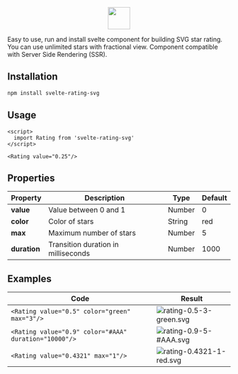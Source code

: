<p align="center">
  <img height="50px" src="https://svelte-rating-svg.vercel.app/rating-0.70-20-orange.svg">
</p>

Easy to use, run and install svelte component for building SVG star rating. You can use unlimited stars with fractional view. Component compatible with Server Side Rendering (SSR).


## Installation
```bash
npm install svelte-rating-svg
```

## Usage

```svelte
<script>
  import Rating from 'svelte-rating-svg'
</script>

<Rating value="0.25"/>
```

## Properties

| Property | Description | Type | Default |
| --- | --- | --- | --- |
| **value** | Value between 0 and 1 | Number | 0 |
| **color** | Color of stars | String | red |
| **max** | Maximum number of stars | Number | 5 |
| **duration** | Transition duration in milliseconds | Number | 1000 |

## Examples

| Code | Result |
| --- | --- |
| `<Rating value="0.5" color="green" max="3"/>` | ![rating-0.5-3-green.svg](https://svelte-rating-svg.vercel.app/rating-0.5-3-green.svg) |
| `<Rating value="0.9" color="#AAA" duration="10000"/>` | ![rating-0.9-5-#AAA.svg](https://svelte-rating-svg.vercel.app/rating-0.9-5-%23AAA.svg) |
| `<Rating value="0.4321" max="1"/>` | ![rating-0.4321-1-red.svg](https://svelte-rating-svg.vercel.app/rating-0.4321-1-red.svg) |
